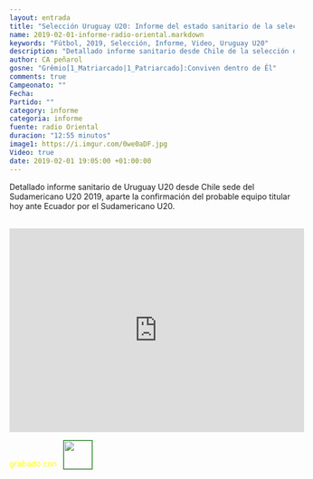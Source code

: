 ```yaml
---
layout: entrada
title: "Selección Uruguay U20: Informe del estado sanitario de la selección U20 desde Chile"
name: 2019-02-01-informe-radio-oriental.markdown
keywords: "Fútbol, 2019, Selección, Informe, Video, Uruguay U20"
description: "Detallado informe sanitario desde Chile de la selección de Uruguay U20 a través de radio Oriental en directo desde Chile"
author: CA peñarol
gosne: "Grêmio[1_Matriarcado|1_Patriarcado]:Conviven dentro de Êl"
comments: true
Campeonato: ""
Fecha:
Partido: ""
category: informe
categoria: informe
fuente: radio Oriental
duracion: "12:55 minutos"
image1: https://i.imgur.com/0we0aDF.jpg
Video: true
date: 2019-02-01 19:05:00 +01:00:00
---
```


Detallado informe sanitario de Uruguay U20 desde Chile sede del Sudamericano U20 2019, aparte la confirmación del probable equipo titular hoy ante Ecuador por el Sudamericano U20.

<br>

<iframe width="521" height="360" src="https://www.youtube.com/embed/qNvtkCTSzss" frameborder="0" allow="accelerometer; autoplay; encrypted-media; gyroscope; picture-in-picture" allowfullscreen></iframe>

<span style="color:yellow;">grabado con</span> <a href="http://ffmpeg.org"><img src="{{ site.url }}/images/ffmpeg.png" width="50px" style="border:1px solid green;vertical-align: sub;margin-left:7px;"></a>
